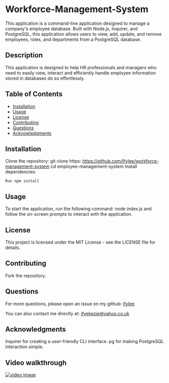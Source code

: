 # Workforce-Management-System

This application is a command-line application designed to manage a company's employee database. Built with Node.js, Inquirer, and PostgreSQL, this application allows users to view, add, update, and remove employees, roles, and departments from a PostgreSQL database. 

## Description
This application is designed to help HR professionals and managers who need to easily view, interact and efficiently handle employee information stored in databases do so effortlessly.


## Table of Contents
- [Installation](#installation)
- [Usage](#usage)
- [License](#license)
- [Contributing](#contributing)
- [Questions](#questions)
- [Acknowledgments](#acknowledgments)


## Installation
Clone the repository:
git clone https: https://github.com/Ifylee/workforce-management-system
cd employee-management-system
Install dependencies:

```
Run npm install

```

## Usage
To start the application, run the following command:
node index.js and follow the on-screen prompts to interact with the application. 


## License
This project is licensed under the MIT License - see the LICENSE file for details.

## Contributing
Fork the repository.

## Questions

  For more questions, please open an issue on my github: [ifylee](https://github.com/ifylee)

  You can also contact me directly at: [ifyekezie@yahoo.co.uk](mailto:ifyekezie@yahoo.co.uk)


## Acknowledgments
Inquirer for creating a user-friendly CLI interface.
pg for making PostgreSQL interaction simple.

## Video walkthrough
[![video image](./image-1.png)](link)